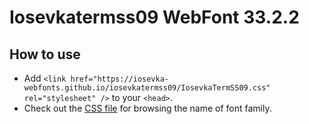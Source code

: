 # Iosevkatermss09 WebFont 33.2.2

## How to use

- Add `<link href="https://iosevka-webfonts.github.io/iosevkatermss09/IosevkaTermSS09.css" rel="stylesheet" />` to your `<head>`.
- Check out the [CSS file](./IosevkaTermSS09.css) for browsing the name of font family.
